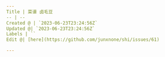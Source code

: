 ```yaml
---
Title | 菜谱 卤毛豆
-- | --
Created @ | `2023-06-23T23:24:56Z`
Updated @| `2023-06-23T23:24:56Z`
Labels | ``
Edit @| [here](https://github.com/junxnone/shi/issues/61)

---
```


